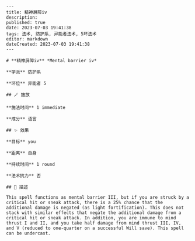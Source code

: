 
    ---
    title: 精神屏障iv
    description: 
    published: true
    date: 2023-07-03 19:41:38
    tags: 法术, 防护系, 异能者法术, 5环法术
    editor: markdown
    dateCreated: 2023-07-03 19:41:38
    ---

    # **精神屏障iv** *Mental barrier iv*

    **学派** 防护系 

    **环位** 异能者 5

    ## 🪄 施放

    **施法时间** 1 immediate

    **成分** 语言

    ## ✨ 效果 

    **目标** you 

    **距离** 自身  

    **持续时间** 1 round 

    **法术抗力** 否

    ## 📖 描述

    This spell functions as mental barrier III, but if you are struck by a critical hit or sneak attack, there is a 25% chance that the additional damage is negated (as light fortification). This does not stack with similar effects that negate the additional damage from a critical hit or sneak attack. In addition, you are immune to mind thrust I and II, and you take half damage from mind thrust III, IV, and V (reduced to one-quarter on a successful Will save). This spell can be undercast.
    